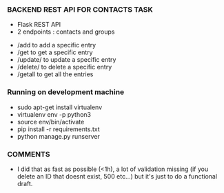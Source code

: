 ### BACKEND REST API FOR CONTACTS TASK

* Flask REST API
* 2 endpoints : contacts and groups

- /add to add a specific entry
- /get to get a specific entry
- /update/<uuid> to update a specific entry
- /delete/<uuid> to delete a specific entry
- /getall to get all the entries

### Running on development machine

- sudo apt-get install virtualenv
- virtualenv env -p python3
- source env/bin/activate
- pip install -r requirements.txt
- python manage.py runserver


### COMMENTS
- I did that as fast as possible (<1h), a lot of validation missing (if you delete an ID that doesnt exist, 500 etc...)
but it's just to do a functional draft.